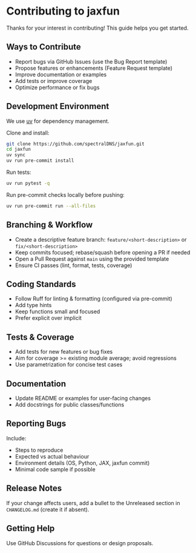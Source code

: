 # Contributing to jaxfun

Thanks for your interest in contributing! This guide helps you get started.

## Ways to Contribute

- Report bugs via GitHub Issues (use the Bug Report template)
- Propose features or enhancements (Feature Request template)
- Improve documentation or examples
- Add tests or improve coverage
- Optimize performance or fix bugs

## Development Environment

We use [uv](https://github.com/astral-sh/uv) for dependency management.

Clone and install:

```bash
git clone https://github.com/spectralDNS/jaxfun.git
cd jaxfun
uv sync
uv run pre-commit install
```

Run tests:

```bash
uv run pytest -q
```

Run pre-commit checks locally before pushing:

```bash
uv run pre-commit run --all-files
```

## Branching & Workflow

- Create a descriptive feature branch: `feature/<short-description>` or `fix/<short-description>`
- Keep commits focused; rebase/squash before opening a PR if needed
- Open a Pull Request against `main` using the provided template
- Ensure CI passes (lint, format, tests, coverage)

## Coding Standards

- Follow Ruff for linting & formatting (configured via pre-commit)
- Add type hints
- Keep functions small and focused
- Prefer explicit over implicit

## Tests & Coverage

- Add tests for new features or bug fixes
- Aim for coverage >= existing module average; avoid regressions
- Use parametrization for concise test cases

## Documentation

- Update README or examples for user-facing changes
- Add docstrings for public classes/functions

## Reporting Bugs

Include:

- Steps to reproduce
- Expected vs actual behaviour
- Environment details (OS, Python, JAX, jaxfun commit)
- Minimal code sample if possible

## Release Notes

If your change affects users, add a bullet to the Unreleased section in `CHANGELOG.md` (create it if absent).

## Getting Help

Use GitHub Discussions for questions or design proposals.
